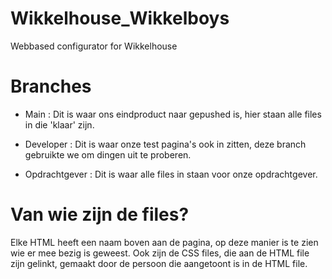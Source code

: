 # Wikkelhouse_Wikkelboys
Webbased configurator for Wikkelhouse

# Branches 
- Main : Dit is waar ons eindproduct naar gepushed is, hier staan alle files in die 'klaar' zijn.

- Developer : Dit is waar onze test pagina's ook in zitten, deze branch gebruikte we om dingen uit te proberen.

- Opdrachtgever : Dit is waar alle files in staan voor onze opdrachtgever. 

# Van wie zijn de files?
Elke HTML heeft een naam boven aan de pagina, op deze manier is te zien wie er mee bezig is geweest. 
Ook zijn de CSS files, die aan de HTML file zijn gelinkt, gemaakt door de persoon die aangetoont is in de HTML file.
